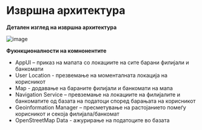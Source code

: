 # Извршна архитектура

**Детален изглед на извршна архитектура**


![image](https://i.imgur.com/Kgu0nJG.png)

**Фукнкционалности на комнонентите**

- AppUI – приказ на мапата со локациите на сите барани филијали и банкомати
- User Location - презвемање на моменталната локација на корисникот
- Map - додавање на бараните филијали и банкомати на мапа
- Navigation Service – превземање на локациите на филијалите и банкоматите од базата на податоци според барањата на корисникот
- Geoinformation Manager – пресметување на растојанието помеѓу корисникот и секоја филијала/банкомат
- OpenStreetMap Data - ажурирање на податоците во базата
